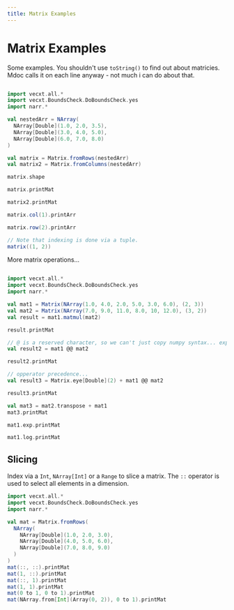 ```yaml
---
title: Matrix Examples
---
```

# Matrix Examples

Some examples. You shouldn't use `toString()` to find out about matricies. Mdoc calls it on each line anyway - not much i can do about that.

```scala mdoc:to-string

import vecxt.all.*
import vecxt.BoundsCheck.DoBoundsCheck.yes
import narr.*

val nestedArr = NArray(
  NArray[Double](1.0, 2.0, 3.5),
  NArray[Double](3.0, 4.0, 5.0),
  NArray[Double](6.0, 7.0, 8.0)
)

val matrix = Matrix.fromRows(nestedArr)
val matrix2 = Matrix.fromColumns(nestedArr)

matrix.shape

matrix.printMat

matrix2.printMat

matrix.col(1).printArr

matrix.row(2).printArr

// Note that indexing is done via a tuple.
matrix((1, 2))

```
More matrix operations...

```scala mdoc:to-string

import vecxt.all.*
import vecxt.BoundsCheck.DoBoundsCheck.yes
import narr.*

val mat1 = Matrix(NArray(1.0, 4.0, 2.0, 5.0, 3.0, 6.0), (2, 3))
val mat2 = Matrix(NArray(7.0, 9.0, 11.0, 8.0, 10, 12.0), (3, 2))
val result = mat1.matmul(mat2)

result.printMat

// @ is a reserved character, so we can't just copy numpy syntax... experimental
val result2 = mat1 @@ mat2

result2.printMat

// opperator precedence...
val result3 = Matrix.eye[Double](2) + mat1 @@ mat2

result3.printMat

val mat3 = mat2.transpose + mat1
mat3.printMat

mat1.exp.printMat

mat1.log.printMat

```

## Slicing

Index via a `Int`, `NArray[Int]` or a `Range` to slice a matrix. The `::` operator is used to select all elements in a dimension.

```scala mdoc:to-string
import vecxt.all.*
import vecxt.BoundsCheck.DoBoundsCheck.yes
import narr.*

val mat = Matrix.fromRows(
  NArray(
    NArray[Double](1.0, 2.0, 3.0),
    NArray[Double](4.0, 5.0, 6.0),
    NArray[Double](7.0, 8.0, 9.0)
  )
)
mat(::, ::).printMat
mat(1, ::).printMat
mat(::, 1).printMat
mat(1, 1).printMat
mat(0 to 1, 0 to 1).printMat
mat(NArray.from[Int](Array(0, 2)), 0 to 1).printMat


```